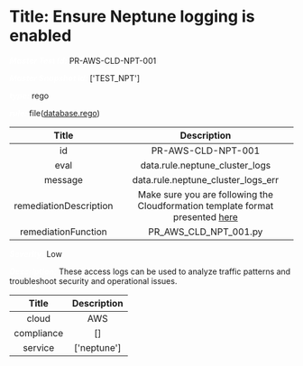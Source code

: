 



# Title: Ensure Neptune logging is enabled


***<font color="white">Master Test Id:</font>*** PR-AWS-CLD-NPT-001

***<font color="white">Master Snapshot Id:</font>*** ['TEST_NPT']

***<font color="white">type:</font>*** rego

***<font color="white">rule:</font>*** file([database.rego])  
  
  
  
  

|Title|Description|
| :---: | :---: |
|id|PR-AWS-CLD-NPT-001|
|eval|data.rule.neptune_cluster_logs|
|message|data.rule.neptune_cluster_logs_err|
|remediationDescription|Make sure you are following the Cloudformation template format presented <a href='https://docs.aws.amazon.com/AWSCloudFormation/latest/UserGuide/aws-resource-neptune-dbcluster.html#cfn-neptune-dbcluster-enablecloudwatchlogsexports' target='_blank'>here</a>|
|remediationFunction|PR_AWS_CLD_NPT_001.py|


***<font color="white">Severity:</font>*** Low

***<font color="white">Description:</font>*** These access logs can be used to analyze traffic patterns and troubleshoot security and operational issues.  
  
  

|Title|Description|
| :---: | :---: |
|cloud|AWS|
|compliance|[]|
|service|['neptune']|



[database.rego]: https://github.com/prancer-io/prancer-compliance-test/tree/master/aws/cloud/database.rego
